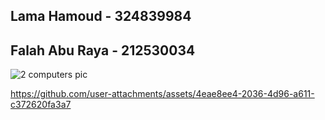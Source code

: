 ## Lama Hamoud - 324839984
## Falah Abu Raya - 212530034


![2 computers pic](https://github.com/user-attachments/assets/8720c586-e09a-4289-b1ac-9a488ae222f7)


https://github.com/user-attachments/assets/4eae8ee4-2036-4d96-a611-c372620fa3a7




